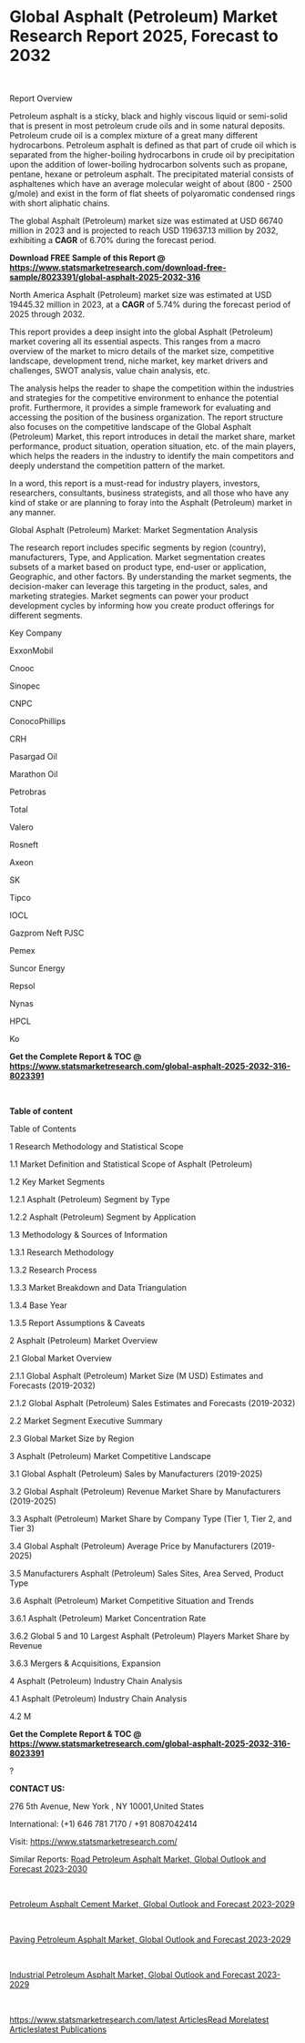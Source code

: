 <h1>Global Asphalt (Petroleum) Market Research Report 2025, Forecast to 2032</h1><br/><p>Report Overview</p>
 
 
 
 <p>Petroleum asphalt is a sticky, black and highly viscous liquid or semi-solid that is present in most petroleum crude oils and in some natural deposits. Petroleum crude oil is a complex mixture of a great many different hydrocarbons. Petroleum asphalt is defined as that part of crude oil which is separated from the higher-boiling hydrocarbons in crude oil by precipitation upon the addition of lower-boiling hydrocarbon solvents such as propane, pentane, hexane or petroleum asphalt. The precipitated material consists of asphaltenes which have an average molecular weight of about (800 - 2500 g/mole) and exist in the form of flat sheets of polyaromatic condensed rings with short aliphatic chains.</p>
 
 
 
 <p>The global Asphalt (Petroleum) market size was estimated at USD 66740 million in 2023 and is projected to reach USD 119637.13 million by 2032, exhibiting a <strong>CAGR</strong> of 6.70% during the forecast period.</p>
 
 
 
 <p><strong>Download FREE Sample of this Report @ <a href="https://www.statsmarketresearch.com/download-free-sample/8023391/global-asphalt-2025-2032-316">https://www.statsmarketresearch.com/download-free-sample/8023391/global-asphalt-2025-2032-316</a></strong></p>
 
 
 
 <p>North America Asphalt (Petroleum) market size was estimated at USD 19445.32 million in 2023, at a <strong>CAGR</strong> of 5.74% during the forecast period of 2025 through 2032.</p>
 
 
 
 <p>This report provides a deep insight into the global Asphalt (Petroleum) market covering all its essential aspects. This ranges from a macro overview of the market to micro details of the market size, competitive landscape, development trend, niche market, key market drivers and challenges, SWOT analysis, value chain analysis, etc.</p>
 
 
 
 <p>The analysis helps the reader to shape the competition within the industries and strategies for the competitive environment to enhance the potential profit. Furthermore, it provides a simple framework for evaluating and accessing the position of the business organization. The report structure also focuses on the competitive landscape of the Global Asphalt (Petroleum) Market, this report introduces in detail the market share, market performance, product situation, operation situation, etc. of the main players, which helps the readers in the industry to identify the main competitors and deeply understand the competition pattern of the market.</p>
 
 
 
 <p>In a word, this report is a must-read for industry players, investors, researchers, consultants, business strategists, and all those who have any kind of stake or are planning to foray into the Asphalt (Petroleum) market in any manner.</p>
 
 
 
 <p>Global Asphalt (Petroleum) Market: Market Segmentation Analysis</p>
 
 
 
 <p>The research report includes specific segments by region (country), manufacturers, Type, and Application. Market segmentation creates subsets of a market based on product type, end-user or application, Geographic, and other factors. By understanding the market segments, the decision-maker can leverage this targeting in the product, sales, and marketing strategies. Market segments can power your product development cycles by informing how you create product offerings for different segments.</p>
 
 
 
 <p>Key Company</p>
 
 
 
 <p>ExxonMobil</p>
 
 
 
 <p>Cnooc</p>
 
 
 
 <p>Sinopec</p>
 
 
 
 <p>CNPC</p>
 
 
 
 <p>ConocoPhillips</p>
 
 
 
 <p>CRH</p>
 
 
 
 <p>Pasargad Oil</p>
 
 
 
 <p>Marathon Oil</p>
 
 
 
 <p>Petrobras</p>
 
 
 
 <p>Total</p>
 
 
 
 <p>Valero</p>
 
 
 
 <p>Rosneft</p>
 
 
 
 <p>Axeon</p>
 
 
 
 <p>SK</p>
 
 
 
 <p>Tipco</p>
 
 
 
 <p>IOCL</p>
 
 
 
 <p>Gazprom Neft PJSC</p>
 
 
 
 <p>Pemex</p>
 
 
 
 <p>Suncor Energy</p>
 
 
 
 <p>Repsol</p>
 
 
 
 <p>Nynas</p>
 
 
 
 <p>HPCL</p>
 
 
 
 <p>Ko</p>
 
 
 
 <div><b>Get the Complete Report & TOC @ <a href="https://www.statsmarketresearch.com/global-asphalt-2025-2032-316-8023391">https://www.statsmarketresearch.com/global-asphalt-2025-2032-316-8023391</a></b></div>
 
 
 
 <p><br />
 
 <b>Table of content</b></p>
 
 
 
 <p>Table of Contents<br />
 
 1 Research Methodology and Statistical Scope<br />
 
 1.1 Market Definition and Statistical Scope of Asphalt (Petroleum)<br />
 
 1.2 Key Market Segments<br />
 
 1.2.1 Asphalt (Petroleum) Segment by Type<br />
 
 1.2.2 Asphalt (Petroleum) Segment by Application<br />
 
 1.3 Methodology & Sources of Information<br />
 
 1.3.1 Research Methodology<br />
 
 1.3.2 Research Process<br />
 
 1.3.3 Market Breakdown and Data Triangulation<br />
 
 1.3.4 Base Year<br />
 
 1.3.5 Report Assumptions & Caveats<br />
 
 2 Asphalt (Petroleum) Market Overview<br />
 
 2.1 Global Market Overview<br />
 
 2.1.1 Global Asphalt (Petroleum) Market Size (M USD) Estimates and Forecasts (2019-2032)<br />
 
 2.1.2 Global Asphalt (Petroleum) Sales Estimates and Forecasts (2019-2032)<br />
 
 2.2 Market Segment Executive Summary<br />
 
 2.3 Global Market Size by Region<br />
 
 3 Asphalt (Petroleum) Market Competitive Landscape<br />
 
 3.1 Global Asphalt (Petroleum) Sales by Manufacturers (2019-2025)<br />
 
 3.2 Global Asphalt (Petroleum) Revenue Market Share by Manufacturers (2019-2025)<br />
 
 3.3 Asphalt (Petroleum) Market Share by Company Type (Tier 1, Tier 2, and Tier 3)<br />
 
 3.4 Global Asphalt (Petroleum) Average Price by Manufacturers (2019-2025)<br />
 
 3.5 Manufacturers Asphalt (Petroleum) Sales Sites, Area Served, Product Type<br />
 
 3.6 Asphalt (Petroleum) Market Competitive Situation and Trends<br />
 
 3.6.1 Asphalt (Petroleum) Market Concentration Rate<br />
 
 3.6.2 Global 5 and 10 Largest Asphalt (Petroleum) Players Market Share by Revenue<br />
 
 3.6.3 Mergers & Acquisitions, Expansion<br />
 
 4 Asphalt (Petroleum) Industry Chain Analysis<br />
 
 4.1 Asphalt (Petroleum) Industry Chain Analysis<br />
 
 4.2 M</p>
 
 
 
 <div><b>Get the Complete Report & TOC @ <a href="https://www.statsmarketresearch.com/global-asphalt-2025-2032-316-8023391">https://www.statsmarketresearch.com/global-asphalt-2025-2032-316-8023391</a></b></div>
 
 
 
 <p>? </p>
 
 
 
 <p><b>CONTACT US:</b><br />
 
 276 5th Avenue, New York , NY 10001,United States<br />
 
 International: (+1) 646 781 7170 / +91 8087042414<br />
 
 Visit: <a href="https://www.statsmarketresearch.com/">https://www.statsmarketresearch.com/</a><br />
 
 Similar Reports: <a href="https://www.statsmarketresearch.com/global-asphalt-2025-2032-316-8023391">Road Petroleum Asphalt Market, Global Outlook and Forecast 2023-2030</a><br />
 
 <br />
 
 <a href="https://www.statsmarketresearch.com/global-asphalt-2025-2032-316-8023391">Petroleum Asphalt Cement Market, Global Outlook and Forecast 2023-2029</a><br />
 
 <br />
 
 <a href="https://www.statsmarketresearch.com/global-asphalt-2025-2032-316-8023391">Paving Petroleum Asphalt Market, Global Outlook and Forecast 2023-2029</a><br />
 
 <br />
 
 <a href="https://www.statsmarketresearch.com/global-asphalt-2025-2032-316-8023391">Industrial Petroleum Asphalt Market, Global Outlook and Forecast 2023-2029</a><br />
 
 <br />
 
 <a href="https://gyeongbokgung.com">https://www.statsmarketresearch.com/</a><a href="https://hallyeomaritime.com">latest Articles</a><a href="https://jingwansa.com">Read More</a><a href="https://nguoiviet.jp/">latest Articles</a><a href="https://www.intelmarketresearch.com/">latest Publications</a></p>